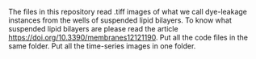 The files in this repository read .tiff images of what we call dye-leakage instances from the wells of suspended lipid bilayers. To know what suspended lipid bilayers are please read the article https://doi.org/10.3390/membranes12121190.
Put all the code files in the same folder.
Put all the time-series images in one folder.
